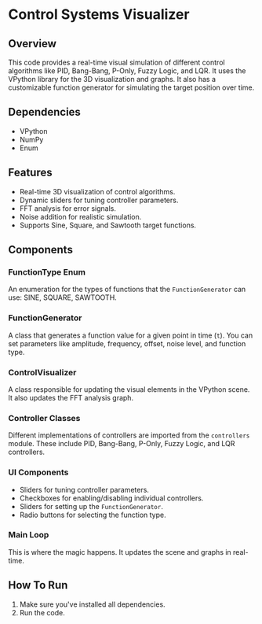 # Control Systems Visualizer

## Overview

This code provides a real-time visual simulation of different control algorithms like PID, Bang-Bang, P-Only, Fuzzy Logic, and LQR. It uses the VPython library for the 3D visualization and graphs. It also has a customizable function generator for simulating the target position over time.

## Dependencies

- VPython
- NumPy
- Enum

## Features

- Real-time 3D visualization of control algorithms.
- Dynamic sliders for tuning controller parameters.
- FFT analysis for error signals.
- Noise addition for realistic simulation.
- Supports Sine, Square, and Sawtooth target functions.

## Components

### FunctionType Enum

An enumeration for the types of functions that the `FunctionGenerator` can use: SINE, SQUARE, SAWTOOTH.

### FunctionGenerator

A class that generates a function value for a given point in time (`t`). You can set parameters like amplitude, frequency, offset, noise level, and function type.

### ControlVisualizer

A class responsible for updating the visual elements in the VPython scene. It also updates the FFT analysis graph.

### Controller Classes

Different implementations of controllers are imported from the `controllers` module. These include PID, Bang-Bang, P-Only, Fuzzy Logic, and LQR controllers.

### UI Components

- Sliders for tuning controller parameters.
- Checkboxes for enabling/disabling individual controllers.
- Sliders for setting up the `FunctionGenerator`.
- Radio buttons for selecting the function type.

### Main Loop

This is where the magic happens. It updates the scene and graphs in real-time.

## How To Run

1. Make sure you've installed all dependencies.
2. Run the code.
